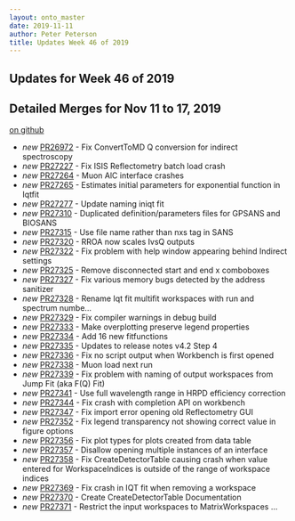 ```yaml
---
layout: onto_master
date: 2019-11-11
author: Peter Peterson
title: Updates Week 46 of 2019
---
```

Updates for Week 46 of 2019
---------------------------

Detailed Merges for Nov 11 to 17, 2019
--------------------------------------
[on github](https://github.com/mantidproject/mantid/pulls?q=is%3Apr+merged%3A2019-11-12..2019-11-17)

* *new* [PR26972](https://github.com/mantidproject/mantid/pull/26972) - Fix ConvertToMD Q conversion for indirect spectroscopy
* *new* [PR27227](https://github.com/mantidproject/mantid/pull/27227) - Fix ISIS Reflectometry batch load crash
* *new* [PR27264](https://github.com/mantidproject/mantid/pull/27264) - Muon AlC interface crashes
* *new* [PR27265](https://github.com/mantidproject/mantid/pull/27265) - Estimates initial parameters for exponential function in Iqtfit
* *new* [PR27277](https://github.com/mantidproject/mantid/pull/27277) - Update naming iniqt fit
* *new* [PR27310](https://github.com/mantidproject/mantid/pull/27310) - Duplicated definition/parameters files for GPSANS and BIOSANS
* *new* [PR27315](https://github.com/mantidproject/mantid/pull/27315) - Use file name rather than nxs tag in SANS
* *new* [PR27320](https://github.com/mantidproject/mantid/pull/27320) - RROA now scales IvsQ outputs
* *new* [PR27322](https://github.com/mantidproject/mantid/pull/27322) - Fix problem with help window appearing behind Indirect settings
* *new* [PR27325](https://github.com/mantidproject/mantid/pull/27325) - Remove disconnected start and end x comboboxes
* *new* [PR27327](https://github.com/mantidproject/mantid/pull/27327) - Fix various memory bugs detected by the address sanitizer
* *new* [PR27328](https://github.com/mantidproject/mantid/pull/27328) - Rename Iqt fit multifit workspaces with run and spectrum numbe…
* *new* [PR27329](https://github.com/mantidproject/mantid/pull/27329) - Fix compiler warnings in debug build
* *new* [PR27333](https://github.com/mantidproject/mantid/pull/27333) - Make overplotting preserve legend properties
* *new* [PR27334](https://github.com/mantidproject/mantid/pull/27334) - Add 16 new fitfunctions
* *new* [PR27335](https://github.com/mantidproject/mantid/pull/27335) - Updates to release notes v4.2 Step 4
* *new* [PR27336](https://github.com/mantidproject/mantid/pull/27336) - Fix no script output when Workbench is first opened
* *new* [PR27338](https://github.com/mantidproject/mantid/pull/27338) - Muon load next run
* *new* [PR27339](https://github.com/mantidproject/mantid/pull/27339) - Fix problem with naming of output workspaces from Jump Fit (aka F(Q) Fit)
* *new* [PR27341](https://github.com/mantidproject/mantid/pull/27341) - Use full wavelength range in HRPD efficiency correction
* *new* [PR27344](https://github.com/mantidproject/mantid/pull/27344) - Fix crash with completion API on workbench
* *new* [PR27347](https://github.com/mantidproject/mantid/pull/27347) - Fix import error opening old Reflectometry GUI
* *new* [PR27352](https://github.com/mantidproject/mantid/pull/27352) - Fix legend transparency not showing correct value in figure options
* *new* [PR27356](https://github.com/mantidproject/mantid/pull/27356) - Fix plot types for plots created from data table
* *new* [PR27357](https://github.com/mantidproject/mantid/pull/27357) - Disallow opening multiple instances of an interface
* *new* [PR27358](https://github.com/mantidproject/mantid/pull/27358) - Fix CreateDetectorTable causing crash when value entered for WorkspaceIndices is outside of the range of workspace indices
* *new* [PR27369](https://github.com/mantidproject/mantid/pull/27369) - Fix crash in IQT fit when removing a workspace
* *new* [PR27370](https://github.com/mantidproject/mantid/pull/27370) - Create CreateDetectorTable Documentation
* *new* [PR27371](https://github.com/mantidproject/mantid/pull/27371) - Restrict the input workspaces to MatrixWorkspaces …
